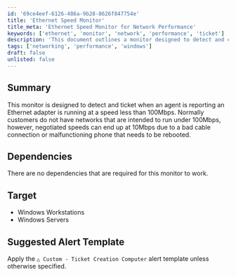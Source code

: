 ```yaml
---
id: '69ce4eef-6126-486a-9b28-8626f847754e'
title: 'Ethernet Speed Monitor'
title_meta: 'Ethernet Speed Monitor for Network Performance'
keywords: ['ethernet', 'monitor', 'network', 'performance', 'ticket']
description: 'This document outlines a monitor designed to detect and create tickets when an agent reports an Ethernet adapter running at speeds less than 100Mbps. It addresses common issues like bad cable connections or malfunctioning devices that can lead to reduced network performance.'
tags: ['networking', 'performance', 'windows']
draft: false
unlisted: false
---
```

## Summary

This monitor is designed to detect and ticket when an agent is reporting an Ethernet adapter is running at a speed less than 100Mbps. Normally customers do not have networks that are intended to run under 100Mbps, however, negotiated speeds can end up at 10Mbps due to a bad cable connection or malfunctioning phone that needs to be rebooted.

## Dependencies

There are no dependencies that are required for this monitor to work.

## Target

- Windows Workstations
- Windows Servers

## Suggested Alert Template

Apply the `△ Custom - Ticket Creation Computer` alert template unless otherwise specified.













